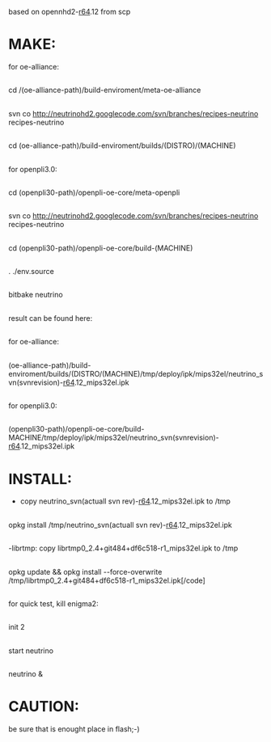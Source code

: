 based on opennhd2-[r64](https://code.google.com/p/neutrinohd2/source/detail?r=64).12 from scp

# MAKE: #
for oe-alliance:
##  ##
cd /(oe-alliance-path)/build-enviroment/meta-oe-alliance
##  ##
svn co http://neutrinohd2.googlecode.com/svn/branches/recipes-neutrino recipes-neutrino
##  ##
cd (oe-alliance-path)/build-enviroment/builds/(DISTRO)/(MACHINE)
##  ##
for openpli3.0:
##  ##
cd (openpli30-path)/openpli-oe-core/meta-openpli
##  ##
svn co http://neutrinohd2.googlecode.com/svn/branches/recipes-neutrino recipes-neutrino
##  ##
cd (openpli30-path)/openpli-oe-core/build-(MACHINE)
##  ##
. ./env.source
##  ##
bitbake neutrino
##  ##
result can be found here:
##  ##
for oe-alliance:
##  ##
(oe-alliance-path)/build-enviroment/builds/(DISTRO/(MACHINE)/tmp/deploy/ipk/mips32el/neutrino\_svn(svnrevision)-[r64](https://code.google.com/p/neutrinohd2/source/detail?r=64).12\_mips32el.ipk
##  ##
for openpli3.0:
##  ##
(openpli30-path)/openpli-oe-core/build-MACHINE/tmp/deploy/ipk/mips32el/neutrino\_svn(svnrevision)-[r64](https://code.google.com/p/neutrinohd2/source/detail?r=64).12\_mips32el.ipk

# INSTALL: #
- copy neutrino\_svn(actuall svn rev)-[r64](https://code.google.com/p/neutrinohd2/source/detail?r=64).12\_mips32el.ipk to /tmp
##  ##
opkg install /tmp/neutrino\_svn(actuall svn rev)-[r64](https://code.google.com/p/neutrinohd2/source/detail?r=64).12\_mips32el.ipk
##  ##
-librtmp:
copy librtmp0\_2.4+git484+df6c518-r1\_mips32el.ipk to /tmp
##  ##
opkg update && opkg install --force-overwrite /tmp/librtmp0\_2.4+git484+df6c518-r1\_mips32el.ipk[/code]
##  ##
for quick test, kill enigma2:
##  ##
init 2
##  ##
start neutrino
##  ##
neutrino &

# CAUTION: #
be sure that is enought place in flash;-)